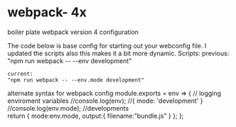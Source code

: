 # webpack- 4x
boiler plate  webpack version 4 configuration
 
 The code below is base config for starting out your webconfig file. I updated the scripts also this makes it a bit more dynamic.
    Scripts:
    previous:
    "npm run webpack -- --env development" 
    
    current:
    "npm run webpack -- --env.mode development"


   alternate syntax for webpack config
     module.exports = env => {
  // logging enviroment variables
    //console.log(env); //{ mode: 'development' }
    //console.log(env.mode); //developments    
    return {
        mode:env.mode,
        output:{
         filename:"bundle.js"
    }
  };
};
